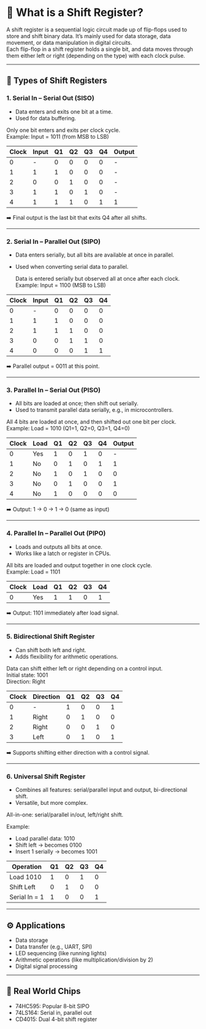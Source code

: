 # 🔄 What is a Shift Register?

A shift register is a sequential logic circuit made up of flip-flops used to store and shift binary data. It’s mainly used for data storage, data movement, or data manipulation in digital circuits.  
Each flip-flop in a shift register holds a single bit, and data moves through them either left or right (depending on the type) with each clock pulse.

---

## 🧠 Types of Shift Registers

### 1. Serial In – Serial Out (SISO)
- Data enters and exits one bit at a time.
- Used for data buffering.
  
Only one bit enters and exits per clock cycle.  
Example: Input = 1011 (from MSB to LSB)

| Clock | Input | Q1 | Q2 | Q3 | Q4 | Output |
|-------|-------|----|----|----|----|--------|
| 0     | -     | 0  | 0  | 0  | 0  | -      |
| 1     | 1     | 1  | 0  | 0  | 0  | -      |
| 2     | 0     | 0  | 1  | 0  | 0  | -      |
| 3     | 1     | 1  | 0  | 1  | 0  | -      |
| 4     | 1     | 1  | 1  | 0  | 1  | 1      |

➡️ Final output is the last bit that exits Q4 after all shifts.

---

### 2. Serial In – Parallel Out (SIPO)
- Data enters serially, but all bits are available at once in parallel.
- Used when converting serial data to parallel.

  Data is entered serially but observed all at once after each clock.  
Example: Input = 1100 (MSB to LSB)

| Clock | Input | Q1 | Q2 | Q3 | Q4 |
|-------|-------|----|----|----|----|
| 0     | -     | 0  | 0  | 0  | 0  |
| 1     | 1     | 1  | 0  | 0  | 0  |
| 2     | 1     | 1  | 1  | 0  | 0  |
| 3     | 0     | 0  | 1  | 1  | 0  |
| 4     | 0     | 0  | 0  | 1  | 1  |

➡️ Parallel output = 0011 at this point.

---

### 3. Parallel In – Serial Out (PISO)
- All bits are loaded at once; then shift out serially.
- Used to transmit parallel data serially, e.g., in microcontrollers.

 All 4 bits are loaded at once, and then shifted out one bit per clock.  
Example: Load = 1010 (Q1=1, Q2=0, Q3=1, Q4=0)

| Clock | Load | Q1 | Q2 | Q3 | Q4 | Output |
|-------|------|----|----|----|----|--------|
| 0     | Yes  | 1  | 0  | 1  | 0  | -      |
| 1     | No   | 0  | 1  | 0  | 1  | 1      |
| 2     | No   | 1  | 0  | 1  | 0  | 0      |
| 3     | No   | 0  | 1  | 0  | 0  | 1      |
| 4     | No   | 1  | 0  | 0  | 0  | 0      |

➡️ Output: 1 → 0 → 1 → 0 (same as input)

---

### 4. Parallel In – Parallel Out (PIPO)
- Loads and outputs all bits at once.
- Works like a latch or register in CPUs.

All bits are loaded and output together in one clock cycle.  
Example: Load = 1101

| Clock | Load | Q1 | Q2 | Q3 | Q4 |
|-------|------|----|----|----|----|
| 0     | Yes  | 1  | 1  | 0  | 1  |

➡️ Output: 1101 immediately after load signal.

---

### 5. Bidirectional Shift Register
- Can shift both left and right.
- Adds flexibility for arithmetic operations.

Data can shift either left or right depending on a control input.  
Initial state: 1001  
Direction: Right

| Clock | Direction | Q1 | Q2 | Q3 | Q4 |
|-------|-----------|----|----|----|----|
| 0     | -         | 1  | 0  | 0  | 1  |
| 1     | Right     | 0  | 1  | 0  | 0  |
| 2     | Right     | 0  | 0  | 1  | 0  |
| 3     | Left      | 0  | 1  | 0  | 1  |

➡️ Supports shifting either direction with a control signal.

---

### 6. Universal Shift Register
- Combines all features: serial/parallel input and output, bi-directional shift.
- Versatile, but more complex.

All-in-one: serial/parallel in/out, left/right shift.

Example:
- Load parallel data: 1010
- Shift left → becomes 0100
- Insert 1 serially → becomes 1001

| Operation         | Q1 | Q2 | Q3 | Q4 |
|-------------------|----|----|----|----|
| Load 1010         | 1  | 0  | 1  | 0  |
| Shift Left        | 0  | 1  | 0  | 0  |
| Serial In = 1     | 1  | 0  | 0  | 1  |

---

## ⚙️ Applications

- Data storage  
- Data transfer (e.g., UART, SPI)  
- LED sequencing (like running lights)  
- Arithmetic operations (like multiplication/division by 2)  
- Digital signal processing  

---
## 🔧 Real World Chips

- 74HC595: Popular 8-bit SIPO  
- 74LS164: Serial in, parallel out  
- CD4015: Dual 4-bit shift register  
